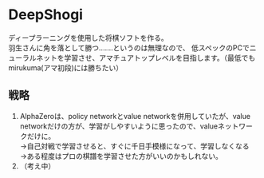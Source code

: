 # DeepShogi
ディープラーニングを使用した将棋ソフトを作る。  
羽生さんに角を落として勝つ.......というのは無理なので、
低スペックのPCでニューラルネットを学習させ、アマチュアトップレベルを目指します。（最低でもmirukuma(アマ初段)には勝ちたい）  

## 戦略
1. AlphaZeroは、policy networkとvalue networkを併用していたが、value networkだけの方が、学習がしやすいように思ったので、valueネットワークだけに。  
→自己対戦で学習させると、すぐに千日手模様になって、学習しなくなる  
→ある程度はプロの棋譜を学習させた方がいいのかもしれない。  
2. （考え中）
